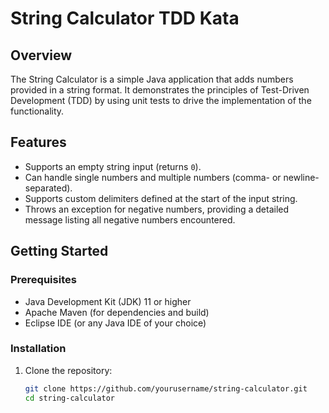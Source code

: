 # String Calculator TDD Kata

## Overview
The String Calculator is a simple Java application that adds numbers provided in a string format. It demonstrates the principles of Test-Driven Development (TDD) by using unit tests to drive the implementation of the functionality. 

## Features
- Supports an empty string input (returns `0`).
- Can handle single numbers and multiple numbers (comma- or newline-separated).
- Supports custom delimiters defined at the start of the input string.
- Throws an exception for negative numbers, providing a detailed message listing all negative numbers encountered.

## Getting Started

### Prerequisites
- Java Development Kit (JDK) 11 or higher
- Apache Maven (for dependencies and build)
- Eclipse IDE (or any Java IDE of your choice)

### Installation
1. Clone the repository:
   ```bash
   git clone https://github.com/yourusername/string-calculator.git
   cd string-calculator
